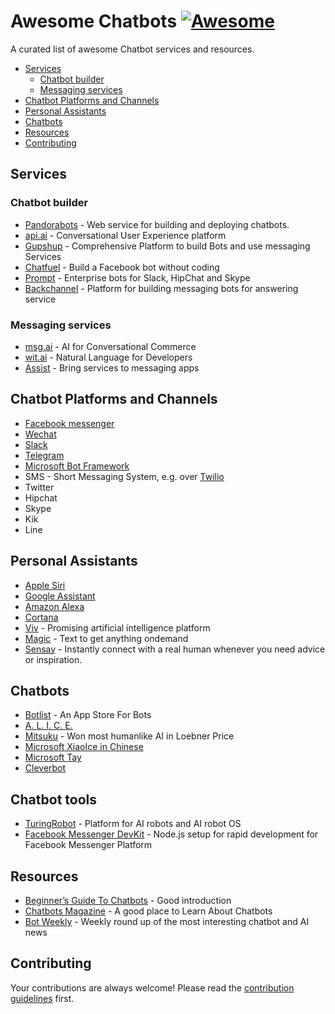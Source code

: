 # Awesome Chatbots [![Awesome](https://cdn.rawgit.com/sindresorhus/awesome/d7305f38d29fed78fa85652e3a63e154dd8e8829/media/badge.svg)](https://github.com/sindresorhus/awesome)

A curated list of awesome Chatbot services and resources.

- [Services](#services)
    - [Chatbot builder](#chatbot-builder)
    - [Messaging services](#messaging-services)
- [Chatbot Platforms and Channels](#chatbot-platforms-and-channels)
- [Personal Assistants](#personal-assistants)
- [Chatbots](#chatbots)
- [Resources](#resources)
- [Contributing](#contributing)

## Services

### Chatbot builder
- [Pandorabots](http://pandorabots.com/) - Web service for building and deploying chatbots.
- [api.ai](https://api.ai/) - Conversational User Experience platform
- [Gupshup](https://www.gupshup.io) - Comprehensive Platform to build Bots and use messaging Services
- [Chatfuel](http://chatfuel.com/) - Build a Facebook bot without coding
- [Prompt](http://promptapp.io/) - Enterprise bots for Slack, HipChat and Skype
- [Backchannel](https://www.backchannel.net/) - Platform for building messaging bots for answering service

### Messaging services
- [msg.ai](http://msg.ai/) - AI for Conversational Commerce
- [wit.ai](https://wit.ai/) - Natural Language for Developers
- [Assist](https://www.assi.st/) - Bring services to messaging apps

## Chatbot Platforms and Channels
- [Facebook messenger](https://developers.facebook.com/docs/messenger-platform)
- [Wechat](https://admin.wechat.com/)
- [Slack](https://api.slack.com/bot-users)
- [Telegram](https://core.telegram.org/)
- [Microsoft Bot Framework](https://dev.botframework.com/)
- SMS - Short Messaging System, e.g. over [Twilio](https://www.twilio.com)
- Twitter
- Hipchat
- Skype
- Kik
- Line

## Personal Assistants
- [Apple Siri](http://www.apple.com/ios/siri/)
- [Google Assistant](https://assistant.google.com/)
- [Amazon Alexa](https://developer.amazon.com/alexa)
- [Cortana](https://developer.microsoft.com/en-us/cortana)
- [Viv](http://viv.ai/) - Promising artificial intelligence platform
- [Magic](https://getmagicnow.com/) - Text to get anything ondemand
- [Sensay](http://www.sensay.it/) - Instantly connect with a real human whenever you need advice or inspiration.

## Chatbots
- [Botlist](https://botlist.co/) - An App Store For Bots
- [A. L. I. C. E.](http://alice.pandorabots.com/)
- [Mitsuku](http://www.mitsuku.com/) - Won most humanlike AI in Loebner Price
- [Microsoft XiaoIce in Chinese ](http://www.msxiaoice.com/DesktopLanding)
- [Microsoft Tay](https://twitter.com/tayandyou)
- [Cleverbot](http://www.cleverbot.com/)

## Chatbot tools
- [TuringRobot](http://www.tuling123.com/) - Platform for AI robots and AI robot OS
- [Facebook Messenger DevKit](https://github.com/olegakbarov/facebook-messenger-devkit) - Node.js setup for rapid development for Facebook Messenger Platform

## Resources
- [Beginner’s Guide To Chatbots](https://chatbotsmagazine.com/the-complete-beginner-s-guide-to-chatbots-8280b7b906ca) - Good introduction
- [Chatbots Magazine](https://chatbotsmagazine.com/) - A good place to Learn About Chatbots
- [Bot Weekly](http://botweekly.com/issues) - Weekly round up of the most interesting chatbot and AI news

## Contributing

Your contributions are always welcome! Please read the [contribution guidelines](contributing.md) first.

